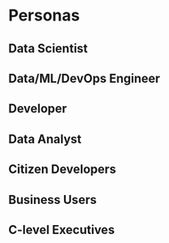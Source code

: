 # Personas
## Data Scientist
## Data/ML/DevOps Engineer
## Developer
## Data Analyst
## Citizen Developers
## Business Users
## C-level Executives

